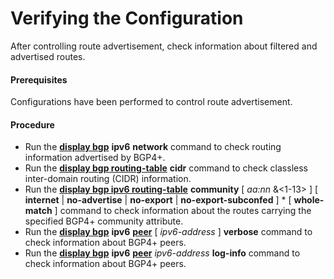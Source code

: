 Verifying the Configuration
===========================

After controlling route advertisement, check information about filtered and advertised routes.

#### Prerequisites

Configurations have been performed to control route advertisement.


#### Procedure

* Run the [**display bgp**](cmdqueryname=display+bgp+ipv6+network) **ipv6** **network** command to check routing information advertised by BGP4+.
* Run the [**display bgp routing-table**](cmdqueryname=display+bgp+routing-table+cidr) **cidr** command to check classless inter-domain routing (CIDR) information.
* Run the [**display bgp ipv6 routing-table**](cmdqueryname=display+bgp+ipv6+routing-table+community+internet+no-advertise) **community** [ *aa:nn* &<1-13> ] [ **internet** | **no-advertise** | **no-export** | **no-export-subconfed** ] \* [ **whole-match** ] command to check information about the routes carrying the specified BGP4+ community attribute.
* Run the [**display bgp**](cmdqueryname=display+bgp+ipv6) **ipv6** [**peer**](cmdqueryname=peer+verbose) [ *ipv6-address* ] **verbose** command to check information about BGP4+ peers.
* Run the [**display bgp**](cmdqueryname=display+bgp+ipv6) **ipv6** [**peer**](cmdqueryname=peer+log-info) *ipv6-address* **log-info** command to check information about BGP4+ peers.
